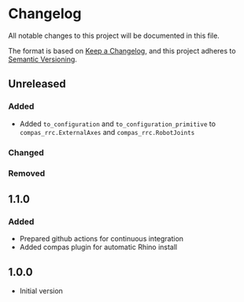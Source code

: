 # Changelog

All notable changes to this project will be documented in this file.

The format is based on [Keep a Changelog](https://keepachangelog.com/en/1.0.0/),
and this project adheres to [Semantic Versioning](https://semver.org/spec/v2.0.0.html).

## Unreleased

### Added

* Added `to_configuration` and `to_configuration_primitive` to `compas_rrc.ExternalAxes` and `compas_rrc.RobotJoints`

### Changed

### Removed

## 1.1.0

### Added

* Prepared github actions for continuous integration
* Added compas plugin for automatic Rhino install

## 1.0.0

* Initial version
